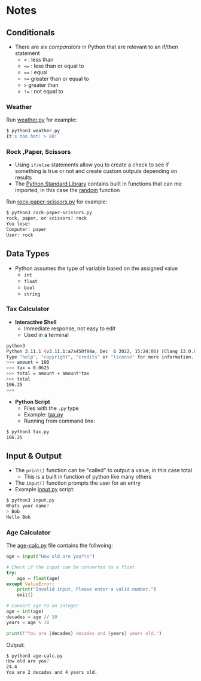 # Notes

## Conditionals
- There are six *comparators* in Python that are relevant to an if/then statement
	- `<` : less than
	- `<=` : less than or equal to
	- `==` : equal
	- `>=` greater than or equal to
	- `>` greater than
	- `!=` : not equal to

### Weather
Run [weather.py](weather.py) for example:
```bash
$ python3 weather.py 
It's too hot! > 80: 
```

### Rock ,Paper, Scissors
- Using `if/else` statements allow you to create a check to see if something is true or not and create custom outputs depending on results
- The [Python Standard Library](https://docs.python.org/3/library/index.html) contains built in functions that can me imported, in this case the [random](https://docs.python.org/3/library/random.html) function

Run [rock-paper-scissors.py](rock-paper-scissors.py) for example:
```bash
$ python3 rock-paper-scissors.py
rock, paper, or scissors? rock
You lose!
Computer: paper
User: rock
```

## Data Types
- Python assumes the type of variable based on the assigned value
	- `int`
	- `float`
	- `bool`
	- `string`

### Tax Calculator
- **Interactive Shell**
	- Immediate response, not easy to edit
	- Used in a terminal
```bash
python3
Python 3.11.1 (v3.11.1:a7a450f84a, Dec  6 2022, 15:24:06) [Clang 13.0.0 (clang-1300.0.29.30)] on darwin
Type "help", "copyright", "credits" or "license" for more information.
>>> amount = 100
>>> tax = 0.0625
>>> total = amount + amount*tax
>>> total
106.25
>>>
```

- **Python Script**
	-  Files with the `.py` type
    -  Example: [tax.py](tax.py)
    - Running from command line:
```bash
$ python3 tax.py 
106.25
```
## Input & Output
- The `print()` function can be "called" to output a value, in this case total
	- This is a built in function of python like many others
- The `input()` function prompts the user for an entry
- Example [input.py](input.py) script:
```bash
$ python3 input.py 
Whats your name?
> Bob
Hello Bob
```

### Age Calculator
The [age-calc.py](age-calc.py) file contains the follwoing:
```python
age = input("How old are you?\n")

# Check if the input can be converted to a float
try:
    age = float(age)
except ValueError:
    print("Invalid input. Please enter a valid number.")
    exit()

# Convert age to an integer
age = int(age)
decades = age // 10
years = age % 10

print(f"You are {decades} decades and {years} years old.")
```

Output:
```Bash
$ python3 age-calc.py
How old are you?
24.4
You are 2 decades and 4 years old.
```
